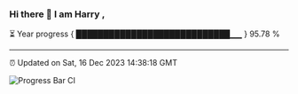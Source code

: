 ### Hi there 👋 I am Harry , 

⏳ Year progress { ████████████████████████████▁▁ } 95.78 %

---

⏰ Updated on Sat, 16 Dec 2023 14:38:18 GMT

![Progress Bar CI](https://github.com/duykhang68/duykhang68/workflows/Progress%20Bar%20CI/badge.svg)
